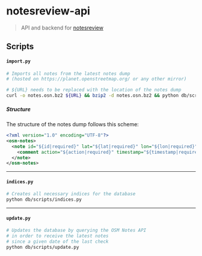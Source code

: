 # notesreview-api
> API and backend for [notesreview](https://github.com/ENT8R/notesreview)

## Scripts
#### `import.py`
```sh
# Imports all notes from the latest notes dump
# (hosted on https://planet.openstreetmap.org/ or any other mirror)

# ${URL} needs to be replaced with the location of the notes dump
curl -o notes.osn.bz2 ${URL} && bzip2 -d notes.osn.bz2 && python db/scripts/import.py notes.osn
```

##### Structure
The structure of the notes dump follows this scheme:
```xml
<?xml version="1.0" encoding="UTF-8"?>
<osm-notes>
  <note id="${id|required}" lat="${lat|required}" lon="${lon|required}" created_at="${created_at|required}" closed_at="${closed_at|optional}">
    <comment action="${action|required}" timestamp="${timestamp|required}" uid="${uid|optional}" user="${user|optional}">${comment|optional}</comment>
  </note>
</osm-notes>
```
---

#### `indices.py`
```sh
# Creates all necessary indices for the database
python db/scripts/indices.py
```
---

#### `update.py`
```sh
# Updates the database by querying the OSM Notes API
# in order to receive the latest notes
# since a given date of the last check
python db/scripts/update.py
```
